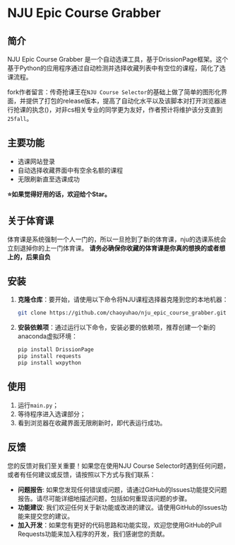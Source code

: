 # NJU Epic Course Grabber

## 简介

NJU Epic Course Grabber 是一个自动选课工具，基于DrissionPage框架。这个基于Python的应用程序通过自动检测并选择收藏列表中有空位的课程，简化了选课流程。

fork作者留言：传奇抢课王在`NJU Course Selector`的基础上做了简单的图形化界面，并提供了打包的release版本，提高了自动化水平以及该脚本对打开浏览器进行抢课的执念()，对非cs相关专业的同学更为友好，作者预计将维护该分支直到`25fall`。

## 主要功能

- 选课网站登录
- 自动选择收藏界面中有空余名额的课程
- 无限刷新直至选课成功

**⭐如果觉得好用的话，欢迎给个Star。**

## 关于体育课

体育课是系统强制一个人一门的，所以一旦抢到了新的体育课，nju的选课系统会立刻退掉你的上一门体育课。
**请务必确保你收藏的体育课是你真的想换的或者想上的，后果自负**

## 安装

1. **克隆仓库**：要开始，请使用以下命令将NJU课程选择器克隆到您的本地机器：

    ```bash
    git clone https://github.com/chaoyuhao/nju_epic_course_grabber.git
    ```

2. **安装依赖项**：通过运行以下命令，安装必要的依赖项，推荐创建一个新的anaconda虚拟环境：

    ```bash
    pip install DrissionPage
    pip install requests
    pip install wxpython
    ```

## 使用

1. 运行`main.py`；
2. 等待程序进入选课部分；
3. 看到浏览器在收藏界面无限刷新时，即代表运行成功。

## 反馈

您的反馈对我们至关重要！如果您在使用NJU Course Selector时遇到任何问题，或者有任何建议或反馈，请按照以下方式与我们联系：

- **问题报告**: 如果您发现任何错误或问题，请通过GitHub的Issues功能提交问题报告。请尽可能详细地描述问题，包括如何重现该问题的步骤。
- **功能建议**: 我们欢迎任何关于新功能或改进的建议。请使用GitHub的Issues功能来提交您的建议。
- **加入开发**：如果您有更好的代码思路和功能实现，欢迎您使用GitHub的Pull Requests功能来加入程序的开发，我们感谢您的贡献。